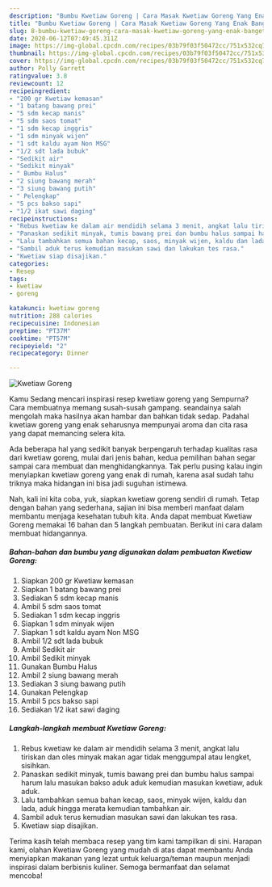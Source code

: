 ```yaml
---
description: "Bumbu Kwetiaw Goreng | Cara Masak Kwetiaw Goreng Yang Enak Banget"
title: "Bumbu Kwetiaw Goreng | Cara Masak Kwetiaw Goreng Yang Enak Banget"
slug: 8-bumbu-kwetiaw-goreng-cara-masak-kwetiaw-goreng-yang-enak-banget
date: 2020-06-12T07:49:45.311Z
image: https://img-global.cpcdn.com/recipes/03b79f03f50472cc/751x532cq70/kwetiaw-goreng-foto-resep-utama.jpg
thumbnail: https://img-global.cpcdn.com/recipes/03b79f03f50472cc/751x532cq70/kwetiaw-goreng-foto-resep-utama.jpg
cover: https://img-global.cpcdn.com/recipes/03b79f03f50472cc/751x532cq70/kwetiaw-goreng-foto-resep-utama.jpg
author: Polly Garrett
ratingvalue: 3.8
reviewcount: 12
recipeingredient:
- "200 gr Kwetiaw kemasan"
- "1 batang bawang prei"
- "5 sdm kecap manis"
- "5 sdm saos tomat"
- "1 sdm kecap inggris"
- "1 sdm minyak wijen"
- "1 sdt kaldu ayam Non MSG"
- "1/2 sdt lada bubuk"
- "Sedikit air"
- "Sedikit minyak"
- " Bumbu Halus"
- "2 siung bawang merah"
- "3 siung bawang putih"
- " Pelengkap"
- "5 pcs bakso sapi"
- "1/2 ikat sawi daging"
recipeinstructions:
- "Rebus kwetiaw ke dalam air mendidih selama 3 menit, angkat lalu tiriskan dan oles minyak makan agar tidak menggumpal atau lengket, sisihkan."
- "Panaskan sedikit minyak, tumis bawang prei dan bumbu halus sampai harum lalu masukan bakso aduk aduk kemudian masukan kwetiaw, aduk aduk."
- "Lalu tambahkan semua bahan kecap, saos, minyak wijen, kaldu dan lada, aduk hingga merata kemudian tambahkan air."
- "Sambil aduk terus kemudian masukan sawi dan lakukan tes rasa."
- "Kwetiaw siap disajikan."
categories:
- Resep
tags:
- kwetiaw
- goreng

katakunci: kwetiaw goreng 
nutrition: 288 calories
recipecuisine: Indonesian
preptime: "PT37M"
cooktime: "PT57M"
recipeyield: "2"
recipecategory: Dinner

---
```



![Kwetiaw Goreng](https://img-global.cpcdn.com/recipes/03b79f03f50472cc/751x532cq70/kwetiaw-goreng-foto-resep-utama.jpg)

Kamu Sedang mencari inspirasi resep kwetiaw goreng yang Sempurna? Cara membuatnya memang susah-susah gampang. seandainya salah mengolah maka hasilnya akan hambar dan bahkan tidak sedap. Padahal kwetiaw goreng yang enak seharusnya mempunyai aroma dan cita rasa yang dapat memancing selera kita.



Ada beberapa hal yang sedikit banyak berpengaruh terhadap kualitas rasa dari kwetiaw goreng, mulai dari jenis bahan, kedua pemilihan bahan segar sampai cara membuat dan menghidangkannya. Tak perlu pusing kalau ingin menyiapkan kwetiaw goreng yang enak di rumah, karena asal sudah tahu triknya maka hidangan ini bisa jadi suguhan istimewa.


Nah, kali ini kita coba, yuk, siapkan kwetiaw goreng sendiri di rumah. Tetap dengan bahan yang sederhana, sajian ini bisa memberi manfaat dalam membantu menjaga kesehatan tubuh kita. Anda dapat membuat Kwetiaw Goreng memakai 16 bahan dan 5 langkah pembuatan. Berikut ini cara dalam membuat hidangannya.

<!--inarticleads1-->

##### Bahan-bahan dan bumbu yang digunakan dalam pembuatan Kwetiaw Goreng:

1. Siapkan 200 gr Kwetiaw kemasan
1. Siapkan 1 batang bawang prei
1. Sediakan 5 sdm kecap manis
1. Ambil 5 sdm saos tomat
1. Sediakan 1 sdm kecap inggris
1. Siapkan 1 sdm minyak wijen
1. Siapkan 1 sdt kaldu ayam Non MSG
1. Ambil 1/2 sdt lada bubuk
1. Ambil Sedikit air
1. Ambil Sedikit minyak
1. Gunakan  Bumbu Halus
1. Ambil 2 siung bawang merah
1. Sediakan 3 siung bawang putih
1. Gunakan  Pelengkap
1. Ambil 5 pcs bakso sapi
1. Sediakan 1/2 ikat sawi daging




<!--inarticleads2-->

##### Langkah-langkah membuat Kwetiaw Goreng:

1. Rebus kwetiaw ke dalam air mendidih selama 3 menit, angkat lalu tiriskan dan oles minyak makan agar tidak menggumpal atau lengket, sisihkan.
1. Panaskan sedikit minyak, tumis bawang prei dan bumbu halus sampai harum lalu masukan bakso aduk aduk kemudian masukan kwetiaw, aduk aduk.
1. Lalu tambahkan semua bahan kecap, saos, minyak wijen, kaldu dan lada, aduk hingga merata kemudian tambahkan air.
1. Sambil aduk terus kemudian masukan sawi dan lakukan tes rasa.
1. Kwetiaw siap disajikan.




Terima kasih telah membaca resep yang tim kami tampilkan di sini. Harapan kami, olahan Kwetiaw Goreng yang mudah di atas dapat membantu Anda menyiapkan makanan yang lezat untuk keluarga/teman maupun menjadi inspirasi dalam berbisnis kuliner. Semoga bermanfaat dan selamat mencoba!
